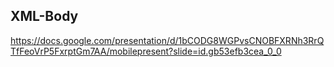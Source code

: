 ## XML-Body
https://docs.google.com/presentation/d/1bCODG8WGPvsCNOBFXRNh3RrQTfFeoVrP5FxrptGm7AA/mobilepresent?slide=id.gb53efb3cea_0_0





